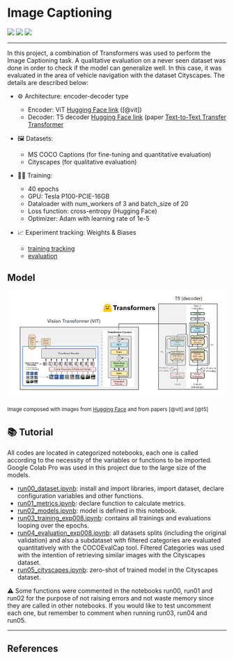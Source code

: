 # Image Captioning

<p align="left">
    <img src="https://img.shields.io/badge/PYTORCH-gray?style=for-the-badge&logo=pytorch">
    <img src="https://img.shields.io/badge/PYTHON-gray?style=for-the-badge&logo=python">
    <img src="https://img.shields.io/badge/GOOGLE COLAB-gray?style=for-the-badge&logo=googlecolab">
</p>

---
In this project, a combination of Transformers was used to perform the Image Captioning task. A qualitative evaluation on a never seen dataset was done in order to check if the model can generalize well. In  this case, it was evaluated in the area of vehicle navigation with the dataset Cityscapes. The details are described below:

- :gear: Architecture: encoder-decoder type
    - 	Encoder: ViT [Hugging Face link](https://huggingface.co/google/vit-base-patch16-224-in21k) ([@vit])
    - 	Decoder: T5 decoder [Hugging Face link](https://huggingface.co/t5-base) (paper [Text-to-Text Transfer Transformer]([@t5])

- :framed_picture: Datasets:
    -   MS COCO Captions (for fine-tuning and quantitative evaluation)
    -   Cityscapes  (for qualitative evaluation)

- :weight_lifting_woman: Training:
    -   40 epochs
    -   GPU: Tesla P100-PCIE-16GB
    -   Dataloader with num_workers of 3 and batch_size of 20
    -   Loss function: cross-entropy (Hugging Face)
    -   Optimizer: Adam with learning rate of 1e-5
- :chart_with_upwards_trend: Experiment tracking: Weights & Biases 
    -   [training tracking](https://wandb.ai/larissa_santesso/ImageCaptioning_Project/runs/21xojhph?workspace=user-larissa_santesso)
    -   [evaluation](https://wandb.ai/larissa_santesso/ImageCaptioning_Project/runs/32mzuqkb?workspace=user-larissa_santesso)

## Model
![Screenshot](images/img1.png)

<sub> Image composed with images from [Hugging Face](https://huggingface.co/) and from papers [@vit] and [@t5]<sub>

## :books: Tutorial

All codes are located in categorized notebooks, each one is called according to the necessity of the variables or functions to be imported.  Google Colab Pro was used in this project due to the large size of the models.

-   [run00_dataset.ipynb](https://github.com/larissasantesso/IA025A_FinalProject_ImageCaptioning/blob/main/notebooks/run00_dataset.ipynb): install and import libraries, import dataset, declare configuration variables and other functions. 
-   [run01_metrics.ipynb](https://github.com/larissasantesso/IA025A_FinalProject_ImageCaptioning/blob/main/notebooks/run01_metrics.ipynb): declare function to calculate metrics.
-   [run02_models.ipynb](https://github.com/larissasantesso/IA025A_FinalProject_ImageCaptioning/blob/main/notebooks/run02_models.ipynb): model is defined in this notebook. 
-   [run03_training_exp008.ipynb](https://github.com/larissasantesso/IA025A_FinalProject_ImageCaptioning/blob/main/notebooks/run03_training_exp008.ipynb): contains all trainings and evaluations looping over the epochs. 
-   [run04_evaluation_exp008.ipynb](https://github.com/larissasantesso/IA025A_FinalProject_ImageCaptioning/blob/main/notebooks/run04_evaluation_exp008.ipynb): all datasets splits (including the original validation) and also a subdataset with filtered categories are evaluated quantitatively with the COCOEvalCap tool. Filtered Categories was used with the intention of retrieving similar images with the Cityscapes dataset.
-   [run05_cityscapes.ipynb](https://github.com/larissasantesso/IA025A_FinalProject_ImageCaptioning/blob/main/notebooks/run05_cityscapes.ipynb): zero-shot of trained model in the Cityscapes dataset. 

:warning: Some functions were commented in the notebooks run00, run01 and run02 for the purpose of not raising errors and not waste memory since they are called in other notebooks. If you would like to test uncomment each one, but remember to comment when running run03, run04 and run05.

***
## References

